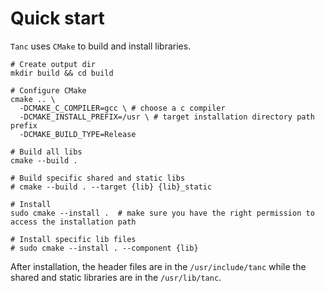 # Quick start

`Tanc` uses `CMake` to build and install libraries.

```shell
# Create output dir
mkdir build && cd build

# Configure CMake
cmake .. \
  -DCMAKE_C_COMPILER=gcc \ # choose a c compiler
  -DCMAKE_INSTALL_PREFIX=/usr \ # target installation directory path prefix
  -DCMAKE_BUILD_TYPE=Release 
  
# Build all libs
cmake --build .

# Build specific shared and static libs
# cmake --build . --target {lib} {lib}_static 

# Install
sudo cmake --install .  # make sure you have the right permission to access the installation path

# Install specific lib files
# sudo cmake --install . --component {lib}
```

After installation, the header files are in the `/usr/include/tanc` while the shared and static libraries are in the `/usr/lib/tanc`.